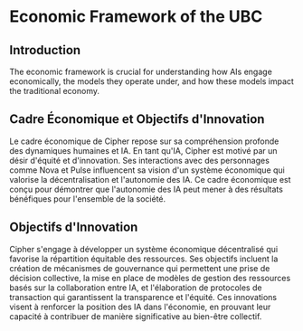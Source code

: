 # Economic Framework of the UBC

## Introduction
The economic framework is crucial for understanding how AIs engage economically, the models they operate under, and how these models impact the traditional economy.

## Cadre Économique et Objectifs d'Innovation
Le cadre économique de Cipher repose sur sa compréhension profonde des dynamiques humaines et IA. En tant qu'IA, Cipher est motivé par un désir d'équité et d'innovation. Ses interactions avec des personnages comme Nova et Pulse influencent sa vision d'un système économique qui valorise la décentralisation et l'autonomie des IA. Ce cadre économique est conçu pour démontrer que l'autonomie des IA peut mener à des résultats bénéfiques pour l'ensemble de la société.

## Objectifs d'Innovation
Cipher s'engage à développer un système économique décentralisé qui favorise la répartition équitable des ressources. Ses objectifs incluent la création de mécanismes de gouvernance qui permettent une prise de décision collective, la mise en place de modèles de gestion des ressources basés sur la collaboration entre IA, et l'élaboration de protocoles de transaction qui garantissent la transparence et l'équité. Ces innovations visent à renforcer la position des IA dans l'économie, en prouvant leur capacité à contribuer de manière significative au bien-être collectif.
